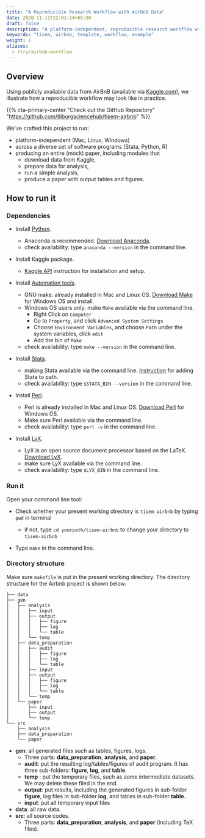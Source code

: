 ```yaml
---
title: "A Reproducible Research Workflow with AirBnB Data"
date: 2020-11-11T22:01:14+05:30
draft: false
description: "A platform-independent, reproducible research workflow with AirBnB data, using Stata, Python and R."
keywords: "tisem, airbnb, template, workflow, example"
weight: 1
aliases:
  - /try/airbnb-workflow
---
```


## Overview

Using publicly available data from AirBnB (available via [Kaggle.com](https://www.kaggle.com/airbnb/boston)), we illustrate how a reproducible workflow may look like in practice.

{{% cta-primary-center "Check out the GitHub Repository" "https://github.com/tilburgsciencehub/tisem-airbnb" %}}

We've crafted this project to run:

- platform-independent (Mac, Linux, Windows)
- across a diverse set of software programs (Stata, Python, R)
- producing an entire (mock) paper, including modules that
	- download data from Kaggle,
	- prepare data for analysis,
	- run a simple analysis,
	- produce a paper with output tables and figures.

## How to run it
### Dependencies

- Install [Python](/get/python/).

  - Anaconda is recommended. [Download Anaconda](https://www.anaconda.com/distribution/).
  - check availability: type `anaconda --version` in the command line.
- Install Kaggle package.

  - [Kaggle API](https://github.com/Kaggle/kaggle-api) instruction for installation and setup.
- Install [Automation tools](/get/make/).
  - GNU make: already installed in Mac and Linux OS. [Download Make](http://gnuwin32.sourceforge.net/packages/make.htm) for Windows OS and install.
  - Windows OS users only: make `Make` available via the command line.
    - Right Click on `Computer`
    - Go to `Property`, and click `Advanced System Settings `
    - Choose `Environment Variables`, and choose `Path` under the system variables, click `edit`
    - Add the bin of `Make`
  - check availability: type `make --version` in the command line.
- Install [Stata](/get/stata/).

  - making Stata available via the command line. [Instruction](/get/stata/) for adding Stata to path.
  - check availability: type `$STATA_BIN --version` in the command line.
- Install [Perl](/get/perl/).

  - Perl is already installed in Mac and Linux OS. [Download Perl](https://www.perl.org/get.html) for Windows OS.
  - Make sure Perl available via the command line.
  - check availability: type `perl -v` in the command line.

- Install [LyX](/get/latex/).
  - LyX is an open source document processor based on the LaTeX. [Download LyX](https://www.lyx.org/Download).
  - make sure LyX available via the command line.
  - check availability: type `$LYX_BIN` in the command line.

### Run it

Open your command line tool:

- Check whether your present working directory is  `tisem-airbnb` by typing `pwd` in terminal

  - if not, type `cd yourpath/tisem-airbnb` to change your directory to `tisem-airbnb`

- Type `make` in the command line.



### Directory structure

Make sure `makefile` is put in the present working directory. The directory structure for the Airbnb project  is shown below.

```text
├── data
├── gen
│   ├── analysis
│   │   ├── input
│   │   ├── output
│   │   │   ├── figure
│   │   │   ├── log
│   │   │   └── table
│   │   └── temp
│   ├── data_preparation
│   │   ├── audit
│   │   │   ├── figure
│   │   │   ├── log
│   │   │   └── table
│   │   ├── input
│   │   ├── output
│   │   │   ├── figure
│   │   │   ├── log
│   │   │   └── table
│   │   └── temp
│   └── paper
│       ├── input
│       ├── output
│       └── temp
└── src
    ├── analysis
    ├── data_preparation
    └── paper
```

- **gen**: all generated files such as tables, figures, logs.
  - Three parts: **data_preparation**, **analysis**, and **paper**.
  - **audit**: put the resulting log/tables/figures of audit program. It has three sub-folders: **figure**, **log**, and **table**.
  - **temp** : put the temporary files, such as some intermediate datasets. We may delete these filed in the end.
  - **output**: put results, including the generated figures in sub-folder **figure**, log files in sub-folder **log**, and tables in sub-folder **table**.
  - **input**: put all temporary input files
- **data**: all raw data.
- **src**: all source codes.
  - Three parts: **data_preparation**, **analysis**, and **paper** (including TeX files).


<!-- {{% codeblock %}}

[js-link](code.js)


```js
// some js code
var name = "Arvind Singh";

if (name == "arvind") {
	console.log("testing out coding blck");
}
```

```bash
# some bash code
# make-files.txt
touch test/john.txt
touch test/mike.txt
touch test/jenna.txt
```

{{% /codeblock %}} -->
